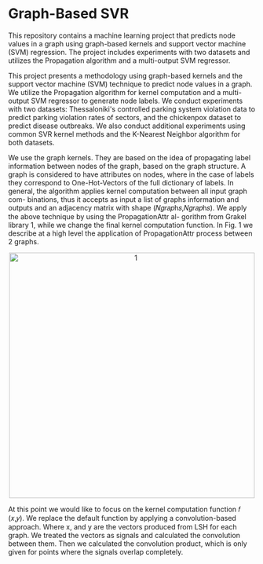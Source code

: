# Graph-Based SVR
This repository contains a machine learning project that predicts node values in a graph using graph-based kernels and support vector machine (SVM) regression. The project includes experiments with two datasets and utilizes the Propagation algorithm and a multi-output SVM regressor.

This project presents a methodology using graph-based kernels and the support vector machine (SVM) technique to predict node values in a graph. We utilize the Propagation algorithm for kernel computation and a multi-output SVM regressor to generate node labels. We conduct experiments with two datasets: Thessaloniki's controlled parking system violation data to predict parking violation rates of sectors, and the chickenpox dataset to predict disease outbreaks. We also conduct additional experiments using common SVR kernel methods and the K-Nearest Neighbor algorithm for both datasets.

We use the graph kernels. They are based on the idea of propagating label information between nodes of the graph, based on the graph structure. A graph is considered to have attributes on nodes, where in the case of labels they correspond to One-Hot-Vectors of the full dictionary of labels. In general, the algorithm applies kernel computation between all input graph com- binations, thus it accepts as input a list of graphs information and outputs and an adjacency matrix with shape (𝑁𝑔𝑟𝑎𝑝h𝑠,𝑁𝑔𝑟𝑎𝑝h𝑠). We apply the above technique by using the PropagationAttr al- gorithm from Grakel library 1, while we change the final kernel computation function. In Fig. 1 we describe at a high level the application of PropagationAttr process between 2 graphs.

<div align="center">
  <img src="https://github.com/nikgeokar/graph_based_svr/files/11302050/conv_kernel.pdf" alt="1" width="500"/>
</div>


At this point we would like to focus on the kernel computation function 𝑓 (𝑥,𝑦). We replace the default function by applying a convolution-based approach. Where x, and y are the vectors produced from LSH for each graph. We treated the vectors as signals and calculated the convolution between them. Then we calculated the convolution product, which is only given for points where the signals overlap completely.
